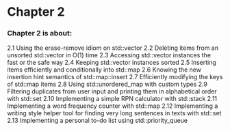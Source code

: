 # Chapter 2

### Chapter 2 is about:

2.1 Using the erase-remove idiom on std::vector
2.2 Deleting items from an unsorted std::vector in O(1) time
2.3 Accessing std::vector instances the fast or the safe way
2.4 Keeping std::vector instances sorted
2.5 Inserting items efficiently and conditionally into std::map
2.6 Knowing the new insertion hint semantics of std::map::insert
2.7 Efficiently modifying the keys of std::map items
2.8 Using std::unordered_map with custom types
2.9 Filtering duplicates from user input and printing them in alphabetical
    order with std::set
2.10 Implementing a simple RPN calculator with std::stack
2.11 Implementing a word frequency counter with std::map
2.12 Implementing a writing style helper tool for finding very long sentences
     in texts with std::set
2.13 Implementing a personal to-do list using std::priority_queue